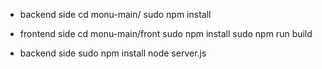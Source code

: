 - backend side
cd monu-main/
sudo npm install

- frontend side
cd monu-main/front
sudo npm install
sudo npm run build

- backend side
sudo npm install
node server.js
